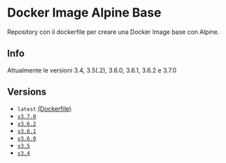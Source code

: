 # Docker Image Alpine Base

Repository con il dockerfile per creare una Docker Image base con Alpine.

## Info

Attualmente le versioni 3.4, 3.5(.2), 3.6.0, 3.6.1, 3.6.2 e 3.7.0

## Versions

- `latest` [(Dockerfile)](https://github.com/scolagreco/docker-alpine/blob/master/Dockerfile)
- [`v3.7.0`](https://github.com/scolagreco/docker-alpine/releases/tag/v3.7.0)
- [`v3.6.2`](https://github.com/scolagreco/docker-alpine/releases/tag/v3.6.2)
- [`v3.6.1`](https://github.com/scolagreco/docker-alpine/releases/tag/v3.6.1)
- [`v3.6.0`](https://github.com/scolagreco/docker-alpine/releases/tag/v3.6.0)
- [`v3.5`](https://github.com/scolagreco/docker-alpine/releases/tag/v3.5)
- [`v3.4`](https://github.com/scolagreco/docker-alpine/releases/tag/v3.4)
